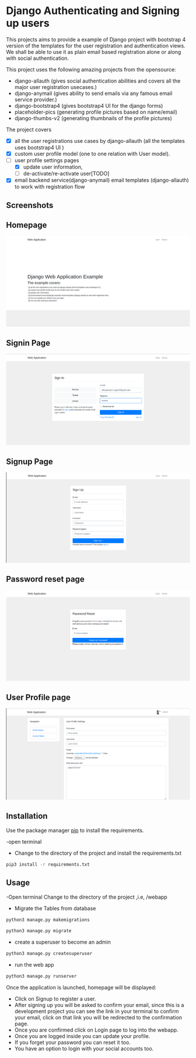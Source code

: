 # Django Authenticating and Signing up users

This projects aims to provide a example of Django project with bootstrap 4 version of the templates for the user registration and authentication views.
We shall be able to use it as plain email based registration alone or along with social authentication.

This project uses the following amazing projects from the opensource:

- django-allauth (gives social authentication abilities and covers all the major user registration usecases.)
- django-anymail (gives ability to send emails via any famous email service provider.)
- django-bootstrap4 (gives bootstrap4 UI for the django forms)
- placeholder-pics (generating profile pictures based on name/email)
- django-thumbs-v2 (generating thumbnails of the profile pictures)

The project covers

- [x] all the user registrations use cases by django-allauth (all the templates uses bootstrap4 UI )
- [x] custom user profile model (one to one relation with User model).
- [ ] user profile settings pages
    - [x] update user information,
    - [ ] de-activate/re-activate user[TODO]
- [x] email backend service(django-anymail) email templates (django-allauth) to work with registration flow

## Screenshots


Homepage
---------
![homepage](screenshots/homepage.png)

Signin Page
---------
![Login](screenshots/signin.png)

Signup Page
---------
![Signup](screenshots/signup.png)

Password reset page
---------
![password reset](screenshots/password-reset.png)

User Profile page
---------
![user profile](screenshots/user-profile.png)

## Installation

Use the package manager [pip](https://pip.pypa.io/en/stable/) to install the requirements.

-open terminal
- Change to the directory of the project and install the requirements.txt

```bash
pip3 install -r requirements.txt
```
## Usage
-Open terminal
 Change to the directory of the project ,i.e, /webapp

- Migrate the Tables from database
```bash
python3 manage.py makemigrations
```
```bash
python3 manage.py migrate
```
- create a superuser to become an admin
```bash
python3 manage.py createsuperuser
```
- run the web app
```bash
python3 manage.py runserver
```
Once the application is launched, homepage will be displayed:
- Click on Signup to register a user.
- After signing up you will be asked to confirm your email, since this is a development project you can see the link in your terminal to confirm your email, click on that link you will be redirected to the confirmation page.
- Once you are confirmed click on Login page to log into the webapp.
- Once you are logged inside you can update your profile.
- If you forget your password you can reset it too.
- You have an option to login with your social accounts too.

